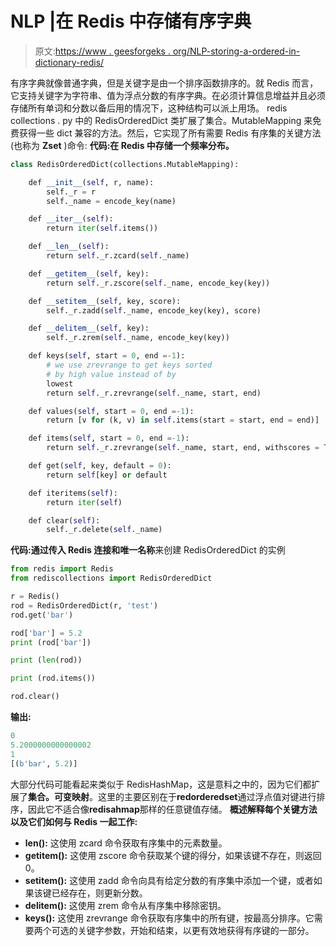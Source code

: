 # NLP |在 Redis 中存储有序字典

> 原文:[https://www . geesforgeks . org/NLP-storing-a-ordered-in-dictionary-redis/](https://www.geeksforgeeks.org/nlp-storing-an-ordered-dictionary-in-redis/)

有序字典就像普通字典，但是关键字是由一个排序函数排序的。就 Redis 而言，它支持关键字为字符串、值为浮点分数的有序字典。在必须计算信息增益并且必须存储所有单词和分数以备后用的情况下，这种结构可以派上用场。
redis collections . py 中的 RedisOrderedDict 类扩展了集合。MutableMapping 来免费获得一些 dict 兼容的方法。然后，它实现了所有需要 Redis 有序集的关键方法(也称为 **Zset** )命令:
**代码:在 Redis 中存储一个频率分布。**

```py
class RedisOrderedDict(collections.MutableMapping):

    def __init__(self, r, name):
        self._r = r
        self._name = encode_key(name)

    def __iter__(self):
        return iter(self.items())

    def __len__(self):
        return self._r.zcard(self._name)

    def __getitem__(self, key):
        return self._r.zscore(self._name, encode_key(key))

    def __setitem__(self, key, score):
        self._r.zadd(self._name, encode_key(key), score)

    def __delitem__(self, key):
        self._r.zrem(self._name, encode_key(key))

    def keys(self, start = 0, end =-1):
        # we use zrevrange to get keys sorted
        # by high value instead of by
        lowest
        return self._r.zrevrange(self._name, start, end)

    def values(self, start = 0, end =-1):
        return [v for (k, v) in self.items(start = start, end = end)]

    def items(self, start = 0, end =-1):
        return self._r.zrevrange(self._name, start, end, withscores = True)

    def get(self, key, default = 0):
        return self[key] or default

    def iteritems(self):
        return iter(self)

    def clear(self):
        self._r.delete(self._name)
```

**代码:通过传入 Redis 连接和唯一名称**来创建 RedisOrderedDict 的实例

```py
from redis import Redis
from rediscollections import RedisOrderedDict

r = Redis()
rod = RedisOrderedDict(r, 'test')
rod.get('bar')

rod['bar'] = 5.2
print (rod['bar'])

print (len(rod))

print (rod.items()) 

rod.clear()
```

**输出:**

```py
0
5.2000000000000002
1
[(b'bar', 5.2)]
```

大部分代码可能看起来类似于 RedisHashMap，这是意料之中的，因为它们都扩展了**集合。可变映射**。这里的主要区别在于**redorderedset**通过浮点值对键进行排序，因此它不适合像**redisahmap**那样的任意键值存储。
**概述解释每个关键方法以及它们如何与 Redis 一起工作:**

*   **__len__():** 这使用 zcard 命令获取有序集中的元素数量。
*   **__getitem__():** 这使用 zscore 命令获取某个键的得分，如果该键不存在，则返回 0。
*   **__setitem__():** 这使用 zadd 命令向具有给定分数的有序集中添加一个键，或者如果该键已经存在，则更新分数。
*   **__delitem__():** 这使用 zrem 命令从有序集中移除密钥。
*   **keys():** 这使用 zrevrange 命令获取有序集中的所有键，按最高分排序。它需要两个可选的关键字参数，开始和结束，以更有效地获得有序键的一部分。